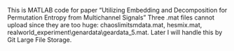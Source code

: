 This is MATLAB code for paper “Utilizing Embedding and Decomposition for Permutation Entropy from Multichannel Signals”
Three .mat files cannot upload since they are too huge: chaoslimitsmdata.mat, hesmix.mat, realworld_experiment\genardata\geardata_5.mat. Later I will handle this by  Git Large File Storage.
